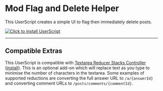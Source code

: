# Mod Flag and Delete Helper

This UserScript creates a simple UI to flag then immediately delete posts.

[![Click to install UserScript](https://img.shields.io/badge/install-UserScript-brightgreen)](https://github.com/HenryEcker/SO-Mod-FlagAndDeleteHelper/raw/master/dist/FlagAndDeleteHelper.user.js)


---

## Compatible Extras

This UserScript is compatible
with [Textarea Reducer Stacks Controller](https://github.com/HenryEcker/SO-UserScripts/blob/main/RegisterTextareaReducer.user.js) ([install](https://github.com/HenryEcker/SO-UserScripts/raw/main/RegisterTextareaReducer.user.js)).
This is an optional add-on which will
replace text as you type to minimise the number of characters in the textarea. Some examples of supported
reductions are converting the
full answer URL to `/a/{answerId}` and converting comment URLs to `/posts/comments/{commentId}`.